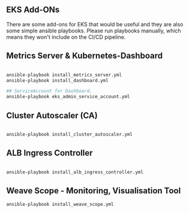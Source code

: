 ## EKS Add-ONs

There are some add-ons for EKS that would be useful and they are also some simple ansible playbooks. 
Please run playbooks manually, which means they won't include on the CI/CD pipeline. 


## Metrics Server & Kubernetes-Dashboard

```bash

ansible-playbook install_metrics_server.yml
ansible-playbook install_dashboard.yml

## ServiceAccount for Dashboard.
ansible-playbook eks_admin_service_account.yml

```


## Cluster Autoscaler (CA)
```bash

ansible-playbook install_cluster_autoscaler.yml

```


## ALB Ingress Controller

```bash

ansible-playbook install_alb_ingress_controller.yml

```


## Weave Scope - Monitoring, Visualisation Tool

```bash
ansible-playbook install_weave_scope.yml

```
